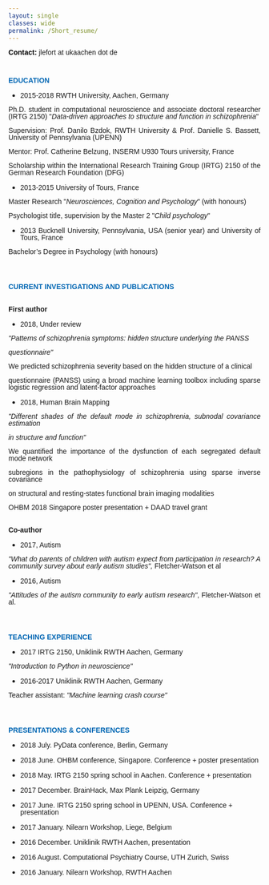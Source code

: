 ```yaml
---
layout: single
classes: wide
permalink: /Short_resume/
---
```

<p align="justify" style="line-height: 100%"><font face="Noto Sans Mono CJK TC Regular, sans-serif"><font color="#000000"><b>C</b></font><font color="#000000"><b>ontact:
</b></font>jlefort at ukaachen dot de</font></p>
<p align="justify" style="margin-bottom: 0in; font-style: normal; line-height: 100%; text-decoration: none">
<br/>

</p>
<p align="justify" style="margin-bottom: 0in; font-style: normal; line-height: 100%; text-decoration: none">
<font color="#0066b3"><font face="Noto Sans Mono CJK TC Regular, sans-serif"><b>EDUCATION</b></font></font></p>
<p align="justify" style="margin-bottom: 0in; font-style: normal; font-weight: normal; line-height: 100%; text-decoration: none"></p>
<ul>
	<li/>
<p align="justify" style="margin-bottom: 0in; line-height: 100%">
	<font face="Noto Sans Mono CJK TC Regular, sans-serif"><span style="font-weight: normal">2015-2018
	RWTH University, Aachen, Germany</span></font></p>
</ul>
<p align="justify" style="margin-bottom: 0in; font-weight: normal; line-height: 100%">
<font face="Noto Sans Mono CJK TC Regular, sans-serif"><span style="text-decoration: none">Ph.D.
student in computational neuroscience</span> and associate doctoral
researcher (IRTG 2150) &quot;<i>Data-driven approaches to structure
and function in schizophrenia</i>&quot;</font></p>
<p align="justify" style="margin-bottom: 0in; font-weight: normal; line-height: 100%">
<font face="Noto Sans Mono CJK TC Regular, sans-serif"><span style="text-decoration: none">Supervision:
</span>Prof. Danilo Bzdok, RWTH University &amp; Prof. Danielle S.
Bassett, University of Pennsylvania (UPENN)</font></p>
<p style="margin-bottom: 0in; line-height: 100%"><font face="Noto Sans Mono CJK TC Regular, sans-serif"><span style="text-decoration: none">Mentor:
</span>Prof. Catherine Belzung, INSERM U930 Tours university, France</font></p>
<p align="justify" style="line-height: 100%"><font face="Noto Sans Mono CJK TC Regular, sans-serif"><span style="text-decoration: none"><span style="font-weight: normal">Scholarship</span></span></font><font face="Noto Sans Mono CJK TC Regular, sans-serif"><span style="font-weight: normal">
within the International Research Training Group (IRTG) 2150 of the
German Research Foundation (DFG)</span></font></p>
<ul>
	<li/>
<p align="justify" style="line-height: 100%"><font face="Noto Sans Mono CJK TC Regular, sans-serif"><span style="font-style: normal"><span style="font-weight: normal">201</span></span></font><font face="Noto Sans Mono CJK TC Regular, sans-serif"><span style="font-style: normal"><span style="font-weight: normal">3</span></span></font><font face="Noto Sans Mono CJK TC Regular, sans-serif"><span style="font-style: normal"><span style="font-weight: normal">-</span></span></font><font face="Noto Sans Mono CJK TC Regular, sans-serif"><span style="font-style: normal"><span style="font-weight: normal">2015
	</span></span></font><font face="Noto Sans Mono CJK TC Regular, sans-serif"><span style="font-style: normal"><span style="font-weight: normal">University
	</span></span></font><font face="Noto Sans Mono CJK TC Regular, sans-serif"><span style="font-style: normal"><span style="font-weight: normal">of</span></span></font><font face="Noto Sans Mono CJK TC Regular, sans-serif"><span style="font-style: normal"><span style="font-weight: normal">
	Tours, France</span></span></font></p>
</ul>
<p align="justify" style="margin-bottom: 0in; font-weight: normal; line-height: 100%">
<font face="Noto Sans Mono CJK TC Regular, sans-serif">Master
Research &quot;<i>Neurosciences, Cognition and Psychology</i>&quot;
(with honours)</font></p>
<p align="justify" style="margin-bottom: 0in; line-height: 100%"><font face="Noto Sans Mono CJK TC Regular, sans-serif"><span style="font-weight: normal">Psychologist
title, supervision by the Master 2 &quot;</span></font><font face="Noto Sans Mono CJK TC Regular, sans-serif"><i><span style="font-weight: normal">Child
psychology</span></i></font><font face="Noto Sans Mono CJK TC Regular, sans-serif"><span style="font-weight: normal">&quot;</span></font></p>
<p align="justify" style="margin-bottom: 0in; font-style: normal; font-weight: normal; line-height: 100%"></p>
<ul>
	<li/>
<p align="justify" style="margin-bottom: 0in; line-height: 100%">
	<font face="Noto Sans Mono CJK TC Regular, sans-serif"><span style="font-style: normal"><span style="font-weight: normal">2013
	Bucknell University, </span></span></font><font face="Noto Sans Mono CJK TC Regular, sans-serif"><span style="font-style: normal"><span style="font-weight: normal">Pennsylvania,
	</span></span></font><font face="Noto Sans Mono CJK TC Regular, sans-serif"><span style="font-style: normal"><span style="font-weight: normal">USA
	(senior year) and University </span></span></font><font face="Noto Sans Mono CJK TC Regular, sans-serif"><span style="font-style: normal"><span style="font-weight: normal">of</span></span></font><font face="Noto Sans Mono CJK TC Regular, sans-serif"><span style="font-style: normal"><span style="font-weight: normal">
	Tours, France</span></span></font></p>
</ul>
<p align="justify" style="margin-bottom: 0in; font-weight: normal; line-height: 100%">
<font face="Noto Sans Mono CJK TC Regular, sans-serif">Bachelor’s
Degree in Psychology (with honours)</font></p>
<p align="justify" style="margin-bottom: 0in; line-height: 100%"><br/><br/>



</p>
<p align="justify" style="margin-bottom: 0in; line-height: 100%"><font color="#0066b3"><font face="Noto Sans Mono CJK TC Regular, sans-serif"><b>CURRENT
INVESTIGATIONS AND PUBLICATIONS</b></font></font></p><br/>
</p>
<p align="justify" style="margin-bottom: 0in; line-height: 100%"><font face="Noto Sans Mono CJK TC Regular, sans-serif"><b>First
author</b></font></p>
<ul>
	<li/>
<p align="justify" style="margin-bottom: 0in; font-style: normal; font-weight: normal; line-height: 100%">
	<font face="Noto Sans Mono CJK TC Regular, sans-serif">2018, Under
	review</font></p>
</ul>
<p align="justify" style="margin-bottom: 0in; font-weight: normal; line-height: 100%">
<font face="Noto Sans Mono CJK TC Regular, sans-serif"><i>&quot;Patterns
of schizophrenia symptoms: hidden structure underlying the PANSS</i></font></p>
<p align="justify" style="margin-bottom: 0in; font-weight: normal; line-height: 100%">
<font face="Noto Sans Mono CJK TC Regular, sans-serif"><i>questionnaire&quot;</i></font></p>
<p align="justify" style="margin-bottom: 0in; font-weight: normal; line-height: 100%">
<font face="Noto Sans Mono CJK TC Regular, sans-serif">We predicted
schizophrenia severity based on the hidden structure of a clinical</font></p>
<p align="justify" style="margin-bottom: 0in; font-weight: normal; line-height: 100%">
<font face="Noto Sans Mono CJK TC Regular, sans-serif">questionnaire
(PANSS) using a broad machine learning toolbox including sparse
logistic regression and latent-factor approaches</font></p>
<ul>
	<li/>
<p align="justify" style="margin-bottom: 0in; font-style: normal; font-weight: normal; line-height: 100%">
	<font face="Noto Sans Mono CJK TC Regular, sans-serif">2018, Human
	Brain Mapping</font></p>
</ul>
<p align="justify" style="margin-bottom: 0in; font-weight: normal; line-height: 100%">
<font face="Noto Sans Mono CJK TC Regular, sans-serif"><i>&quot;Different
shades of the default mode in schizophrenia, subnodal covariance
estimation</i></font></p>
<p align="justify" style="margin-bottom: 0in; font-weight: normal; line-height: 100%">
<font face="Noto Sans Mono CJK TC Regular, sans-serif"><i>in
structure and function&quot;</i></font></p>
<p align="justify" style="margin-bottom: 0in; line-height: 100%"><font face="Noto Sans Mono CJK TC Regular, sans-serif">We
quantified the importance of the dysfunction of each segregated
default mode network</font></p>
<p align="justify" style="margin-bottom: 0in; line-height: 100%"><font face="Noto Sans Mono CJK TC Regular, sans-serif">subregions
in the pathophysiology of schizophrenia using sparse inverse
covariance</font></p>
<p align="justify" style="margin-bottom: 0in; line-height: 100%"><font face="Noto Sans Mono CJK TC Regular, sans-serif">on
structural and resting-states functional brain imaging modalities</font></p>
<p align="justify" style="margin-bottom: 0in; line-height: 100%"><font face="Noto Sans Mono CJK TC Regular, sans-serif">OHBM
2018 Singapore poster presentation + DAAD travel grant</font></p><br/>


</p>
<p align="justify" style="margin-bottom: 0in; line-height: 100%"><font face="Noto Sans Mono CJK TC Regular, sans-serif"><b>Co-author</b></font></p>
<ul>
	<li/>
<p align="justify" style="margin-bottom: 0in; font-weight: normal; line-height: 100%">
	<font face="Noto Sans Mono CJK TC Regular, sans-serif">2017, Autism</font></p>
</ul>
<p align="justify" style="margin-bottom: 0in; font-weight: normal; line-height: 100%">
<font face="Noto Sans Mono CJK TC Regular, sans-serif"><i>&quot;What
do parents of children with autism expect from participation in
research? A community survey about early autism studies&quot;,</i>
Fletcher-Watson et al</font></p>
<ul>
	<li/>
<p align="justify" style="margin-bottom: 0in; font-weight: normal; line-height: 100%">
	<font face="Noto Sans Mono CJK TC Regular, sans-serif">2016, Autism </font>
	</p>
</ul>
<p align="justify" style="margin-bottom: 0in; font-weight: normal; line-height: 100%">
<font face="Noto Sans Mono CJK TC Regular, sans-serif"><i>&quot;Attitudes
of the autism community to early autism research&quot;</i>,
Fletcher-Watson et al.</font></p>
<p align="justify" style="margin-bottom: 0in; line-height: 100%"><br/><br/>



</p>
<p align="justify" style="margin-bottom: 0in; line-height: 100%"><font color="#0066b3"><font face="Noto Sans Mono CJK TC Regular, sans-serif"><b>TEACHING
EXPERIENCE</b></font></font></p>
<ul>
	<li/>
<p align="justify" style="margin-bottom: 0in; line-height: 100%">
	<font face="Noto Sans Mono CJK TC Regular, sans-serif">2017 IRTG
	2150, Uniklinik RWTH Aachen, </font><font face="Noto Sans Mono CJK TC Regular, sans-serif">Germany</font></p>
</ul>
<p align="justify" style="margin-bottom: 0in; line-height: 100%"><font face="Noto Sans Mono CJK TC Regular, sans-serif"><i>&quot;Introduction
to Python in neuroscience&quot;</i></font></p>
<ul>
	<li/>
<p align="justify" style="margin-bottom: 0in; line-height: 100%">
	<font face="Noto Sans Mono CJK TC Regular, sans-serif">2016-2017
	Uniklinik RWTH Aachen, </font><font face="Noto Sans Mono CJK TC Regular, sans-serif">Germany</font></p>
</ul>
<p align="justify" style="margin-bottom: 0in; line-height: 100%"><font face="Noto Sans Mono CJK TC Regular, sans-serif">Teacher
assistant: <i>&quot;Machine learning crash course&quot;</i></font></p>
<p style="margin-bottom: 0in; line-height: 100%"><br/><br/>

</p>
<p style="font-style: normal; line-height: 100%"><font color="#0066b3"><font face="Noto Sans Mono CJK TC Regular, sans-serif"><b>PRESENTATIONS
&amp; CONFERENCES</b></font></font></p>
<ul>
	<li/>
<p style="margin-bottom: 0in; font-style: normal; line-height: 100%">
	<font face="Noto Sans Mono CJK TC Regular, sans-serif">2018 July.
	PyData conference, Berlin, Germany</font></p>
	<li/>
<p style="margin-bottom: 0in; font-style: normal; line-height: 100%">
	<font face="Noto Sans Mono CJK TC Regular, sans-serif">2018 June.
	OHBM conference, Singapore. Conference + poster presentation</font></p>
	<li/>
<p style="margin-bottom: 0in; font-style: normal; line-height: 100%">
	<font face="Noto Sans Mono CJK TC Regular, sans-serif">2018 May.
	IRTG 2150 spring school in Aachen. Conference + presentation</font></p>
	<li/>
<p style="margin-bottom: 0in; font-style: normal; line-height: 100%">
	<font face="Noto Sans Mono CJK TC Regular, sans-serif">2017
	December. BrainHack, Max Plank Leipzig, Germany</font></p>
	<li/>
<p style="margin-bottom: 0in; font-style: normal; line-height: 100%">
	<font face="Noto Sans Mono CJK TC Regular, sans-serif">2017 June.
	IRTG 2150 spring school in UPENN, USA. Conference + presentation</font></p>
	<li/>
<p style="margin-bottom: 0in; font-style: normal; line-height: 100%">
	<font face="Noto Sans Mono CJK TC Regular, sans-serif">2017 January.
	Nilearn Workshop, Liege, Belgium</font></p>
	<li/>
<p style="margin-bottom: 0in; font-style: normal; line-height: 100%">
	<font face="Noto Sans Mono CJK TC Regular, sans-serif">2016
	December. Uniklinik RWTH Aachen, presentation</font></p>
	<li/>
<p style="margin-bottom: 0in; font-style: normal; line-height: 100%">
	<font face="Noto Sans Mono CJK TC Regular, sans-serif">2016 August.
	Computational Psychiatry Course, UTH Zurich, Swiss</font></p>
	<li/>
<p style="margin-bottom: 0in; font-style: normal; line-height: 100%">
	<font face="Noto Sans Mono CJK TC Regular, sans-serif">2016 January.
	Nilearn Workshop, RWTH Aachen</font></p>
</ul>
<p style="margin-bottom: 0in; line-height: 100%"><br/>
